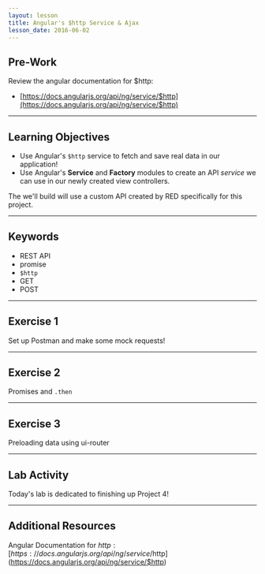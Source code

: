 ```yaml
---
layout: lesson
title: Angular's $http Service & Ajax
lesson_date: 2016-06-02
---
```


## Pre-Work

Review the angular documentation for $http:
- [https://docs.angularjs.org/api/ng/service/$http](https://docs.angularjs.org/api/ng/service/$http)

---

## Learning Objectives

- Use Angular's `$http` service to fetch and save real data in our application!
- Use Angular's **Service** and **Factory** modules to create an API *service* we can use in our newly created view controllers.

The we'll build will use a custom API created by RED specifically for this project.

---
## Keywords

- REST API
- promise
- `$http`
- GET
- POST

---

## Exercise 1

Set up Postman and make some mock requests!

---

## Exercise 2

Promises and `.then`

---

## Exercise 3

Preloading data using ui-router

---

## Lab Activity

Today's lab is dedicated to finishing up Project 4!

---

## Additional Resources
Angular Documentation for $http:
[https://docs.angularjs.org/api/ng/service/$http](https://docs.angularjs.org/api/ng/service/$http)
